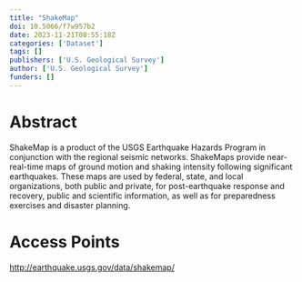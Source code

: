 ```yaml
---
title: "ShakeMap"
doi: 10.5066/f7w957b2
date: 2023-11-21T08:55:18Z
categories: ['Dataset']
tags: []
publishers: ['U.S. Geological Survey']
author: ['U.S. Geological Survey']
funders: []
---
```


# Abstract
ShakeMap is a product of the USGS Earthquake Hazards Program in conjunction with the regional seismic networks. ShakeMaps provide near-real-time maps of ground motion and shaking intensity following significant earthquakes. These maps are used by federal, state, and local organizations, both public and private, for post-earthquake response and recovery, public and scientific information, as well as for preparedness exercises and disaster planning.

# Access Points
http://earthquake.usgs.gov/data/shakemap/